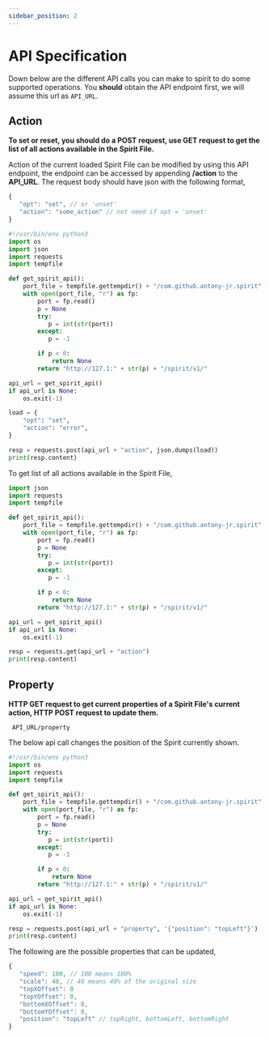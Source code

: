 ```yaml
---
sidebar_position: 2
---
```


# API Specification

Down below are the different API calls you can make to spirit to do
some supported operations. You **should** obtain the API endpoint first, 
we will assume this url as ```API_URL```.

## Action

**To set or reset, you should do a POST request, use GET request to get the list of
all actions available in the Spirit File.**

Action of the current loaded Spirit File can be modified by using this API endpoint,
the endpoint can be accessed by appending **/action** to the **API_URL**. The request body should 
have json with the following format,

```js
{
   "opt": "set", // or 'unset'
   "action": "some_action" // not need if opt = 'unset'
}
```


```python
#!/usr/bin/env python3
import os
import json
import requests
import tempfile

def get_spirit_api():
    port_file = tempfile.gettempdir() + "/com.github.antony-jr.spirit"
    with open(port_file, "r") as fp:
        port = fp.read()
        p = None
        try:
           p = int(str(port))
        except:
           p = -1

        if p < 0:
            return None
        return "http://127.1:" + str(p) + "/spirit/v1/"

api_url = get_spirit_api()
if api_url is None:
    os.exit(-1)

load = {
    "opt": "set",
    "action": "error",
}

resp = requests.post(api_url + "action", json.dumps(load))
print(resp.content)
```


To get list of all actions available in the Spirit File,

```python
import json
import requests
import tempfile

def get_spirit_api():
    port_file = tempfile.gettempdir() + "/com.github.antony-jr.spirit"
    with open(port_file, "r") as fp:
        port = fp.read()
        p = None
        try:
           p = int(str(port))
        except:
           p = -1

        if p < 0:
            return None
        return "http://127.1:" + str(p) + "/spirit/v1/"

api_url = get_spirit_api()
if api_url is None:
    os.exit(-1)

resp = requests.get(api_url + "action")
print(resp.content)
```


## Property

**HTTP GET request to get current properties of a Spirit File's current action, HTTP POST request to 
update them.**

```
 API_URL/property
``` 

The below api call changes the position of the Spirit currently shown.
```python
#!/usr/bin/env python3
import os
import requests
import tempfile

def get_spirit_api():
    port_file = tempfile.gettempdir() + "/com.github.antony-jr.spirit"
    with open(port_file, "r") as fp:
        port = fp.read()
        p = None
        try:
           p = int(str(port))
        except:
           p = -1

        if p < 0:
            return None
        return "http://127.1:" + str(p) + "/spirit/v1/"

api_url = get_spirit_api()
if api_url is None:
    os.exit(-1)

resp = requests.post(api_url + "property", '{"position": "topLeft"}')
print(resp.content)
```

The following are the possible properties that can be updated,

```js
{
   "speed": 100, // 100 means 100%
   "scale": 40, // 40 means 40% of the original size
   "topXOffset": 0
   "topYOffset": 0,
   "bottomXOffset": 0,
   "bottomYOffset": 0, 
   "position": "topLeft" // topRight, bottomLeft, bottomRight
}
```
